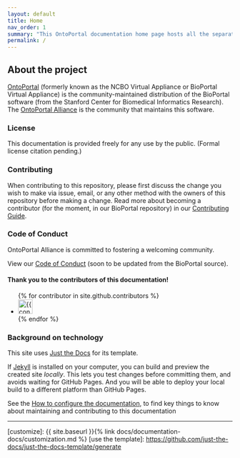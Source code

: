 ```yaml
---
layout: default
title: Home
nav_order: 1
summary: "This OntoPortal documentation home page hosts all the separate OntoPortal topics and is hosted on GitHub Pages."
permalink: /
---
```


## About the project

[OntoPortal](https://ontoportal.org) (formerly known as the NCBO Virtual Appliance or BioPortal Virtual Appliance) is
the community-maintained distribution of the BioPortal software (from the Stanford Center for Biomedical Informatics Research).
The [OntoPortal Alliance](https://ontoportal.org) is the community that maintains this software.

### License

This documentation is provided freely for any use by the public. (Formal license citation pending.)

### Contributing

When contributing to this repository, please first discuss the change you wish to make via issue,
email, or any other method with the owners of this repository before making a change.
Read more about becoming a contributor (for the moment, in our BioPortal repository)
in our [Contributing Guide](https://github.com/ncbo/bioportal-project/blob/master/contributing.md).

### Code of Conduct

OntoPortal Alliance is committed to fostering a welcoming community.

View our [Code of Conduct](https://github.com/ncbo/bioportal-project/blob/master/contributing.md#code-of-conduct) (soon to be updated from the BioPortal source). 

#### Thank you to the contributors of this documentation!

<ul class="list-style-none">
{% for contributor in site.github.contributors %}
  <li class="d-inline-block mr-1">
     <a href="{{ contributor.html_url }}"><img src="{{ contributor.avatar_url }}" width="32" height="32" alt="{{ contributor.login }}"></a>
  </li>
{% endfor %}
</ul>

### Background on technology

This site uses [Just the Docs] for its template.

If [Jekyll] is installed on your computer, you can build and preview the created site *locally*. This lets you test changes before committing them, and avoids waiting for GitHub Pages. And you will be able to deploy your local build to a different platform than GitHub Pages.

See the [How to configure the documentation](configuration), to find key things to know about maintaining and contributing to this documentation 

----

[Jekyll]: https://jekyllrb.com
[Markdown]: https://daringfireball.net/projects/markdown/
[Liquid]: https://github.com/Shopify/liquid/wiki
[Front matter]: https://jekyllrb.com/docs/front-matter/
[Jekyll configuration]: https://jekyllrb.com/docs/configuration/
[source file for this page]: https://github.com/just-the-docs/just-the-docs/blob/main/index.md
[Just the Docs Template]: https://just-the-docs.github.io/just-the-docs-template/
[Just the Docs]: https://just-the-docs.github.io/just-the-docs/
[Just the Docs repo]: https://github.com/just-the-docs/just-the-docs
[Just the Docs README]: https://github.com/just-the-docs/just-the-docs/blob/main/README.md
[GitHub Pages]: https://pages.github.com/
[Template README]: https://github.com/just-the-docs/just-the-docs-template/blob/main/README.md
[GitHub Pages / Actions workflow]: https://github.blog/changelog/2022-07-27-github-pages-custom-github-actions-workflows-beta/
[customize]: {{ site.baseurl }}{% link docs/documentation-docs/customization.md %}
[use the template]: https://github.com/just-the-docs/just-the-docs-template/generate
